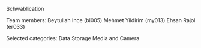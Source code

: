 Schwablication

Team members:
Beytullah Ince (bi005)
Mehmet Yildirim (my013)
Ehsan Rajol (er033)

Selected categories:
Data Storage
Media and Camera